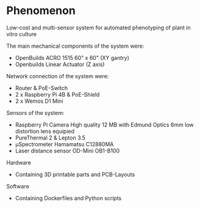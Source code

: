 # Phenomenon
Low-cost and multi-sensor system for automated phenotyping of plant in vitro culture

The main mechanical components of the system were:
- OpenBuilds ACRO 1515 60" x 60" (XY gantry)
- Openbuilds Linear Actuator (Z axis)

Network connection of the system were:
- Router & PoE-Switch
- 2 x Raspberry Pi 4B & PoE-Shield
- 2 x Wemos D1 Mini

Sensors of the system:
- Raspberry Pi Camera High quality 12 MB with Edmund Optics 6mm low distortion lens equipied
- PureThermal 2 & Lepton 3.5
- µSpectrometer Hamamatsu C12880MA
- Laser distance sensor OD-Mini OB1-B100

Hardware
- Containing 3D printable parts and PCB-Layouts

Software
- Containing Dockerfiles and Python scripts
